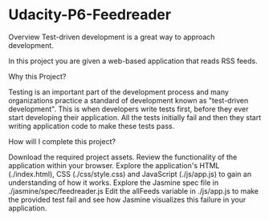 # Udacity-P6-Feedreader
Overview
Test-driven development is a great way to approach development. 

In this project you are given a web-based application that reads RSS feeds.

Why this Project?

Testing is an important part of the development process and many organizations practice a standard of development known as "test-driven development". This is when developers write tests first, before they ever start developing their application. All the tests initially fail and then they start writing application code to make these tests pass.

How will I complete this project?

Download the required project assets.
Review the functionality of the application within your browser.
Explore the application's HTML (./index.html), CSS (./css/style.css) and JavaScript (./js/app.js) to gain an understanding of how it works.
Explore the Jasmine spec file in ./jasmine/spec/feedreader.js
Edit the allFeeds variable in ./js/app.js to make the provided test fail and see how Jasmine visualizes this failure in your application.

